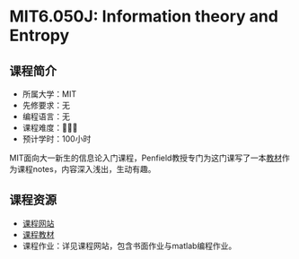 # MIT6.050J: Information theory and Entropy
## 课程简介
- 所属大学：MIT
- 先修要求：无
- 编程语言：无
- 课程难度：🌟🌟🌟
- 预计学时：100小时

MIT面向大一新生的信息论入门课程，Penfield教授专门为这门课写了一本[教材](https://ocw.mit.edu/courses/electrical-engineering-and-computer-science/6-050j-information-and-entropy-spring-2008/syllabus/MIT6_050JS08_textbook.pdf)作为课程notes，内容深入浅出，生动有趣。

## 课程资源
- [课程网站](https://ocw.mit.edu/courses/electrical-engineering-and-computer-science/6-050j-information-and-entropy-spring-2008/index.htm)
- [课程教材](https://ocw.mit.edu/courses/electrical-engineering-and-computer-science/6-050j-information-and-entropy-spring-2008/syllabus/MIT6_050JS08_textbook.pdf)
- 课程作业：详见课程网站，包含书面作业与matlab编程作业。